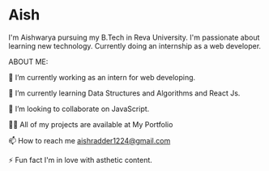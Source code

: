 # Aish
I'm Aishwarya pursuing my B.Tech in Reva University. I'm passionate about learning new technology. Currently doing an internship as a web developer.

ABOUT ME:

🔭 I’m currently working as an intern for web developing.

🌱 I’m currently learning Data Structures and Algorithms and React Js.

👯 I’m looking to collaborate on JavaScript.

👨‍💻 All of my projects are available at My Portfolio

📫 How to reach me aishradder1224@gmail.com

⚡ Fun fact I'm in love with asthetic content.
